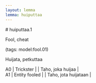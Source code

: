 ```yaml
---
layout: lemma
lemma: huiputtaa
---
```


<div class="sense">
# <span class="sensename">huiputtaa.1</span>

<span class="description">Fool, cheat</span>

(tags: model:fool.01)

<span class="description">Huijata, petkuttaa</span>

A0 | Trickster |   | Taho, joka huijaa |  
A1 | Entity fooled |   | Taho, jota huijataan |  

</div>

